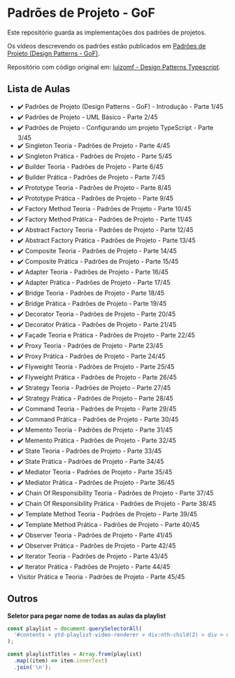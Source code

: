 # Padrões de Projeto - GoF

Este repositório guarda as implementações dos padrões de projetos.

Os vídeos descrevendo os padrões estão publicados em [Padrões de Projeto (Design Patterns - GoF)](https://www.youtube.com/watch?v=MqddY6Ochkc&list=PLbIBj8vQhvm0VY5YrMrafWaQY2EnJ3j8H).

Repositório com código original em: [luizomf - Design Patterns Typescript](https://github.com/luizomf/design-patterns-typescript).

## Lista de Aulas

- ✔️ Padrões de Projeto (Design Patterns - GoF) - Introdução - Parte 1/45
- ✔️ Padrões de Projeto - UML Básico - Parte 2/45
- ✔️ Padrões de Projeto - Configurando um projeto TypeScript - Parte 3/45
- ✔️ Singleton Teoria - Padrões de Projeto - Parte 4/45
- ✔️ Singleton Prática - Padrões de Projeto - Parte 5/45
- ✔️ Builder Teoria - Padrões de Projeto - Parte 6/45
- ✔️ Builder Prática - Padrões de Projeto - Parte 7/45
- ✔️ Prototype Teoria - Padrões de Projeto - Parte 8/45
- ✔️ Prototype Prática - Padrões de Projeto - Parte 9/45
- ✔️ Factory Method Teoria - Padrões de Projeto - Parte 10/45
- ✔️ Factory Method Prática - Padrões de Projeto - Parte 11/45
- ✔️ Abstract Factory Teoria - Padrões de Projeto - Parte 12/45
- ✔️ Abstract Factory Prática - Padrões de Projeto - Parte 13/45
- ✔️ Composite Teoria - Padrões de Projeto - Parte 14/45
- ✔️ Composite Prática - Padrões de Projeto - Parte 15/45
- ✔️ Adapter Teoria - Padrões de Projeto - Parte 16/45
- ✔️ Adapter Prática - Padrões de Projeto - Parte 17/45
- ✔️ Bridge Teoria - Padrões de Projeto - Parte 18/45
- ✔️ Bridge Prática - Padrões de Projeto - Parte 19/45
- ✔️ Decorator Teoria - Padrões de Projeto - Parte 20/45
- ✔️ Decorator Prática - Padrões de Projeto - Parte 21/45
- ✔️ Façade Teoria e Prática - Padrões de Projeto - Parte 22/45
- ✔️ Proxy Teoria - Padrões de Projeto - Parte 23/45
- ✔️ Proxy Prática - Padrões de Projeto - Parte 24/45
- ✔️ Flyweight Teoria - Padrões de Projeto - Parte 25/45
- ✔️ Flyweight Prática - Padrões de Projeto - Parte 26/45
- ✔️ Strategy Teoria - Padrões de Projeto - Parte 27/45
- ✔️ Strategy Prática - Padrões de Projeto - Parte 28/45
- ✔️ Command Teoria - Padrões de Projeto - Parte 29/45
- ✔️ Command Prática - Padrões de Projeto - Parte 30/45
- ✔️ Memento Teoria - Padrões de Projeto - Parte 31/45
- ✔️ Memento Prática - Padrões de Projeto - Parte 32/45
- ✔️ State Teoria - Padrões de Projeto - Parte 33/45
- ✔️ State Prática - Padrões de Projeto - Parte 34/45
- ✔️ Mediator Teoria - Padrões de Projeto - Parte 35/45
- ✔️ Mediator Prática - Padrões de Projeto - Parte 36/45
- ✔️ Chain Of Responsibility Teoria - Padrões de Projeto - Parte 37/45
- ✔️ Chain Of Responsibility Prática - Padrões de Projeto - Parte 38/45
- ✔️ Template Method Teoria - Padrões de Projeto - Parte 39/45
- ✔️ Template Method Prática - Padrões de Projeto - Parte 40/45
- ✔️ Observer Teoria - Padrões de Projeto - Parte 41/45
- ✔️ Observer Prática - Padrões de Projeto - Parte 42/45
- ✔️ Iterator Teoria - Padrões de Projeto - Parte 43/45
- ✔️ Iterator Prática - Padrões de Projeto - Parte 44/45
- Visitor Prática e Teoria - Padrões de Projeto - Parte 45/45

## Outros

**Seletor para pegar nome de todas as aulas da playlist**

```js
const playlist = document.querySelectorAll(
  '#contents > ytd-playlist-video-renderer > div:nth-child(2) > div > div > h3',
);

const playlistTitles = Array.from(playlist)
  .map((item) => item.innerText)
  .join('\n');
```
